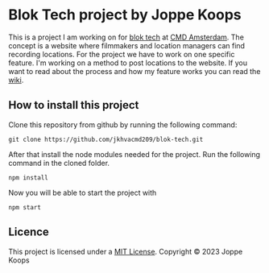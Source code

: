 # Blok Tech project by Joppe Koops
This is a project I am working on for [blok tech](https://github.com/cmda-bt) at [CMD Amsterdam](https://github.com/CMDA). 
The concept is a website where filmmakers and location managers can find recording locations. For the project we have to work on one specific feature. I'm working on a method to post locations to the website. If you want to read about the process and how my feature works you can read the [wiki](https://github.com/jkhvacmd209/blok-tech/wiki).


## How to install this project
Clone this repository from github by running the following command:

```
git clone https://github.com/jkhvacmd209/blok-tech.git
```

After that install the node modules needed for the project. Run the following command in the cloned folder.

```
npm install
```

Now you will be able to start the project with

```
npm start
```

## Licence
This project is licensed under a [MIT License](https://github.com/jkhvacmd209/blok-tech/blob/main/LICENSE). Copyright © 2023 Joppe Koops